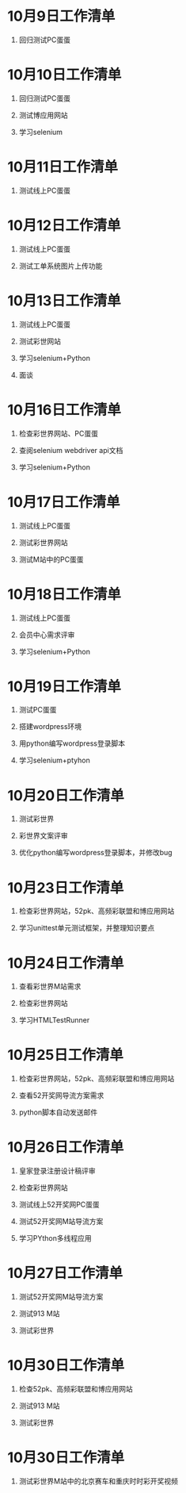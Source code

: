 # 10月9日工作清单

1. 回归测试PC蛋蛋

# 10月10日工作清单

1. 回归测试PC蛋蛋

2. 测试博应用网站

3. 学习selenium

# 10月11日工作清单

1. 测试线上PC蛋蛋

# 10月12日工作清单

1. 测试线上PC蛋蛋

2. 测试工单系统图片上传功能

# 10月13日工作清单

1. 测试线上PC蛋蛋

2. 测试彩世网站

3. 学习selenium+Python

4. 面谈

# 10月16日工作清单

1. 检查彩世界网站、PC蛋蛋

2. 查阅selenium webdriver api文档

3. 学习selenium+Python

# 10月17日工作清单

1. 测试线上PC蛋蛋

2. 测试彩世界网站

3. 测试M站中的PC蛋蛋

# 10月18日工作清单

1. 测试线上PC蛋蛋

2. 会员中心需求评审

3. 学习selenium+Python

# 10月19日工作清单

1. 测试PC蛋蛋

2. 搭建wordpress环境

3. 用python编写wordpress登录脚本

4. 学习selenium+ptyhon

# 10月20日工作清单

1. 测试彩世界

2. 彩世界文案评审

3. 优化python编写wordpress登录脚本，并修改bug

# 10月23日工作清单

1. 检查彩世界网站，52pk、高频彩联盟和博应用网站

2. 学习unittest单元测试框架，并整理知识要点

# 10月24日工作清单

1. 查看彩世界M站需求

2. 检查彩世界网站

3. 学习HTMLTestRunner

# 10月25日工作清单

1. 检查彩世界网站，52pk、高频彩联盟和博应用网站

2. 查看52开奖网导流方案需求

3. python脚本自动发送邮件

# 10月26日工作清单

1. 皇家登录注册设计稿评审

2. 检查彩世界网站

3. 测试线上52开奖网PC蛋蛋

4. 测试52开奖网M站导流方案

5. 学习PYthon多线程应用

# 10月27日工作清单

1. 测试52开奖网M站导流方案

2. 测试913 M站

3. 测试彩世界

# 10月30日工作清单

1. 检查52pk、高频彩联盟和博应用网站

2. 测试913 M站

3. 测试彩世界

# 10月30日工作清单

1. 测试彩世界M站中的北京赛车和重庆时时彩开奖视频
